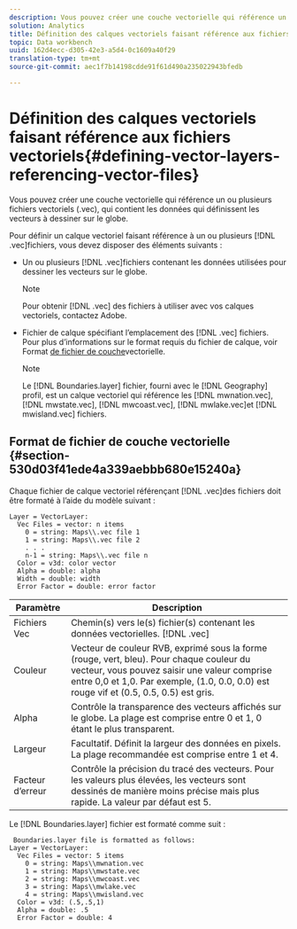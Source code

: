 ```yaml
---
description: Vous pouvez créer une couche vectorielle qui référence un ou plusieurs fichiers vectoriels (.vec), qui contient les données qui définissent les vecteurs à dessiner sur le globe.
solution: Analytics
title: Définition des calques vectoriels faisant référence aux fichiers vectoriels
topic: Data workbench
uuid: 162d4ecc-d305-42e3-a5d4-0c1609a40f29
translation-type: tm+mt
source-git-commit: aec1f7b14198cdde91f61d490a235022943bfedb

---
```



# Définition des calques vectoriels faisant référence aux fichiers vectoriels{#defining-vector-layers-referencing-vector-files}

Vous pouvez créer une couche vectorielle qui référence un ou plusieurs fichiers vectoriels (.vec), qui contient les données qui définissent les vecteurs à dessiner sur le globe.

Pour définir un calque vectoriel faisant référence à un ou plusieurs [!DNL .vec]fichiers, vous devez disposer des éléments suivants :

* Un ou plusieurs [!DNL .vec]fichiers contenant les données utilisées pour dessiner les vecteurs sur le globe.

   >[!NOTE]
   >
   >Pour obtenir [!DNL .vec] des fichiers à utiliser avec vos calques vectoriels, contactez Adobe.

* Fichier de calque spécifiant l’emplacement des [!DNL .vec] fichiers. Pour plus d’informations sur le format requis du fichier de calque, voir Format [de fichier de couche](../../../../home/c-geo-oview/c-wk-img-lyrs/c-wk-vctr-lyrs/c-def-vctr-files.md#section-530d03f41ede4a339aebbb680e15240a)vectorielle.

   >[!NOTE]
   >
   >Le [!DNL Boundaries.layer] fichier, fourni avec le [!DNL Geography] profil, est un calque vectoriel qui référence les [!DNL mwnation.vec], [!DNL mwstate.vec], [!DNL mwcoast.vec], [!DNL mwlake.vec]et [!DNL mwisland.vec] fichiers.

## Format de fichier de couche vectorielle {#section-530d03f41ede4a339aebbb680e15240a}

Chaque fichier de calque vectoriel référençant [!DNL .vec]des fichiers doit être formaté à l’aide du modèle suivant :

```
Layer = VectorLayer:
  Vec Files = vector: n items
    0 = string: Maps\\.vec file 1
    1 = string: Maps\\.vec file 2
    . . .
    n-1 = string: Maps\\.vec file n
  Color = v3d: color vector
  Alpha = double: alpha
  Width = double: width
  Error Factor = double: error factor
```

| Paramètre | Description |
|---|---|
| Fichiers Vec | Chemin(s) vers le(s) fichier(s) contenant les données vectorielles. [!DNL .vec] |
| Couleur | Vecteur de couleur RVB, exprimé sous la forme (rouge, vert, bleu). Pour chaque couleur du vecteur, vous pouvez saisir une valeur comprise entre 0,0 et 1,0. Par exemple, (1.0, 0.0, 0.0) est rouge vif et (0.5, 0.5, 0.5) est gris. |
| Alpha | Contrôle la transparence des vecteurs affichés sur le globe. La plage est comprise entre 0 et 1, 0 étant le plus transparent. |
| Largeur | Facultatif. Définit la largeur des données en pixels. La plage recommandée est comprise entre 1 et 4. |
| Facteur d’erreur | Contrôle la précision du tracé des vecteurs. Pour les valeurs plus élevées, les vecteurs sont dessinés de manière moins précise mais plus rapide. La valeur par défaut est 5. |

Le [!DNL Boundaries.layer] fichier est formaté comme suit :

```
 Boundaries.layer file is formatted as follows:
Layer = VectorLayer:
  Vec Files = vector: 5 items
    0 = string: Maps\\mwnation.vec
    1 = string: Maps\\mwstate.vec
    2 = string: Maps\\mwcoast.vec
    3 = string: Maps\\mwlake.vec
    4 = string: Maps\\mwisland.vec
  Color = v3d: (.5,.5,1)
  Alpha = double: .5
  Error Factor = double: 4
```


